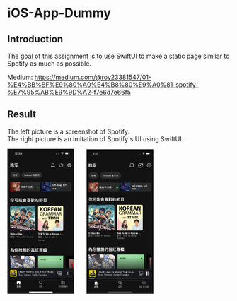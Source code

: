 # iOS-App-Dummy

## Introduction
The goal of this assignment is to use SwiftUI to make a static page similar to Spotify as much as possible.

Medium: https://medium.com/@roy23381547/01-%E4%BB%BF%E9%80%A0%E4%B8%80%E9%A0%81-spotify-%E7%95%AB%E9%9D%A2-f7e6d7e66f5

## Result

The left picture is a screenshot of Spotify. <br/>
The right picture is an imitation of Spotify's UI using SwiftUI.

<div>
    <img src="./assets/origin.jpg" style="width:30%">
    &nbsp;&nbsp;&nbsp;&nbsp;&nbsp;
    <img src="./assets/spotify-clone.png" style="width:30%">
</div>
